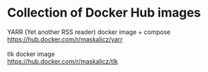 # Collection of Docker Hub images

YARR (Yet another RSS reader) docker image + compose
<br>https://hub.docker.com/r/maskalicz/yarr
<br>
<br>
tlk docker image
<br>https://hub.docker.com/r/maskalicz/tlk
